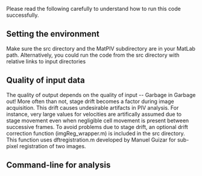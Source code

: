 Please read the following carefully to understand how to run this code successfully.

## Setting the environment

Make sure the src directory and the MatPIV subdirectory are in your MatLab path. Alternatively, you could run the code from the src directory with relative links to input directories

## Quality of input data

The quality of output depends on the quality of input -- Garbage in Garbage out! More often than not, stage drift becomes a factor during image acquisition. This drift causes undesirable artifacts in PIV analysis. For instance, very large values for velocities are artifically assumed due to stage movement even when negligible cell movement is present between successive frames. To avoid problems due to stage drift, an optional drift correction function (imgReg_wrapper.m) is included in the src directory. This function uses dftregistration.m developed by Manuel Guizar for sub-pixel registration of two images.

## Command-line for analysis

